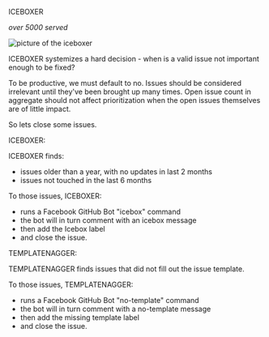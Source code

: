 ICEBOXER

_over 5000 served_

![picture of the iceboxer](https://cloud.githubusercontent.com/assets/699550/5100358/75aa3366-6f73-11e4-852d-ad3205f79e3f.png)

ICEBOXER systemizes a hard decision - when is a valid issue not important enough to be fixed?

To be productive, we must default to no.  Issues should be considered irrelevant until they've been brought up many times.  Open issue count in aggregate should not affect prioritization when the open issues themselves are of little impact.

So lets close some issues.

ICEBOXER:

ICEBOXER finds:
- issues older than a year, with no updates in last 2 months
- issues not touched in the last 6 months

To those issues, ICEBOXER:
- runs a Facebook GitHub Bot "icebox" command
- the bot will in turn comment with an icebox message
- then add the Icebox label
- and close the issue.

TEMPLATENAGGER:

TEMPLATENAGGER finds issues that did not fill out the issue template.

To those issues, TEMPLATENAGGER:
- runs a Facebook GitHub Bot "no-template" command
- the bot will in turn comment with a no-template message
- then add the missing template label
- and close the issue.
